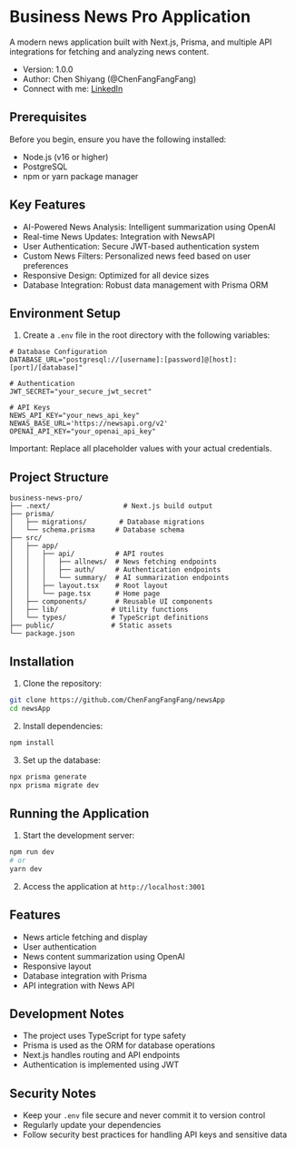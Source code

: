 # Business News Pro Application

A modern news application built with Next.js, Prisma, and multiple API integrations for fetching and analyzing news content.

- Version: 1.0.0
- Author: Chen Shiyang (@ChenFangFangFang)
- Connect with me: [LinkedIn](www.linkedin.com/in/shiyangchen0430)

## Prerequisites

Before you begin, ensure you have the following installed:

- Node.js (v16 or higher)
- PostgreSQL
- npm or yarn package manager

## Key Features

- AI-Powered News Analysis: Intelligent summarization using OpenAI
- Real-time News Updates: Integration with NewsAPI
- User Authentication: Secure JWT-based authentication system
- Custom News Filters: Personalized news feed based on user preferences
- Responsive Design: Optimized for all device sizes
- Database Integration: Robust data management with Prisma ORM

## Environment Setup

1. Create a `.env` file in the root directory with the following variables:

```env
# Database Configuration
DATABASE_URL="postgresql://[username]:[password]@[host]:[port]/[database]"

# Authentication
JWT_SECRET="your_secure_jwt_secret"

# API Keys
NEWS_API_KEY="your_news_api_key"
NEWAS_BASE_URL='https://newsapi.org/v2'
OPENAI_API_KEY="your_openai_api_key"

```

Important: Replace all placeholder values with your actual credentials.

## Project Structure

```
business-news-pro/
├── .next/                  # Next.js build output
├── prisma/
│   ├── migrations/        # Database migrations
│   └── schema.prisma     # Database schema
├── src/
│   ├── app/
│   │   ├── api/          # API routes
│   │   │   ├── allnews/  # News fetching endpoints
│   │   │   ├── auth/     # Authentication endpoints
│   │   │   └── summary/  # AI summarization endpoints
│   │   ├── layout.tsx    # Root layout
│   │   └── page.tsx      # Home page
│   ├── components/       # Reusable UI components
│   ├── lib/             # Utility functions
│   └── types/           # TypeScript definitions
├── public/              # Static assets
└── package.json
```

## Installation

1. Clone the repository:

```bash
git clone https://github.com/ChenFangFangFang/newsApp
cd newsApp
```

2. Install dependencies:

```bash
npm install
```

3. Set up the database:

```bash
npx prisma generate
npx prisma migrate dev
```

## Running the Application

1. Start the development server:

```bash
npm run dev
# or
yarn dev
```

2. Access the application at `http://localhost:3001`

## Features

- News article fetching and display
- User authentication
- News content summarization using OpenAI
- Responsive layout
- Database integration with Prisma
- API integration with News API

## Development Notes

- The project uses TypeScript for type safety
- Prisma is used as the ORM for database operations
- Next.js handles routing and API endpoints
- Authentication is implemented using JWT

## Security Notes

- Keep your `.env` file secure and never commit it to version control
- Regularly update your dependencies
- Follow security best practices for handling API keys and sensitive data
